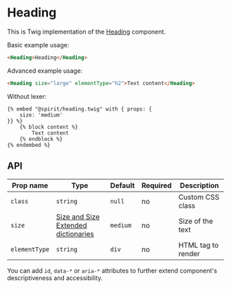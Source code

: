 # Heading

This is Twig implementation of the [Heading] component.

Basic example usage:

```html
<Heading>Heading</Heading>
```

Advanced example usage:

```html
<Heading size="large" elementType="h2">Text content</Heading>
```

Without lexer:

```twig
{% embed "@spirit/heading.twig" with { props: {
    size: 'medium'
}} %}
    {% block content %}
        Text content
    {% endblock %}
{% endembed %}
```

## API

| Prop name     | Type                                                   | Default  | Required | Description        |
| ------------- | ------------------------------------------------------ | -------- | -------- | ------------------ |
| `class`       | `string`                                               | `null`   | no       | Custom CSS class   |
| `size`        | [Size and Size Extended dictionaries][dictionary-size] | `medium` | no       | Size of the text   |
| `elementType` | `string`                                               | `div`    | no       | HTML tag to render |

You can add `id`, `data-*` or `aria-*` attributes to further extend component's
descriptiveness and accessibility.

[heading]: https://github.com/lmc-eu/spirit-design-system/tree/main/packages/web-react/src/components/Heading
[dictionary-size]: https://github.com/lmc-eu/spirit-design-system/tree/main/DICTIONARIES.md#size
